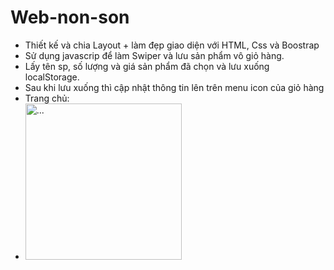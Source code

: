 # Web-non-son
- Thiết kế và chia Layout + làm đẹp giao diện với HTML, Css và Boostrap
- Sử dụng javascrip để làm Swiper và lưu sản phẩm vô giỏ hàng.
- Lấy tên sp, số lượng và giá sản phẩm đã chọn và lưu xuống localStorage.
- Sau khi lưu xuống thì cập nhật thông tin lên trên menu icon của giỏ hàng
- Trang chủ:
- <img src="[https://...](https://user-images.githubusercontent.com/101527833/169648174-adcb9770-949a-4093-9eab-67032072fe5b.png)" alt="..." width="250" />
  
